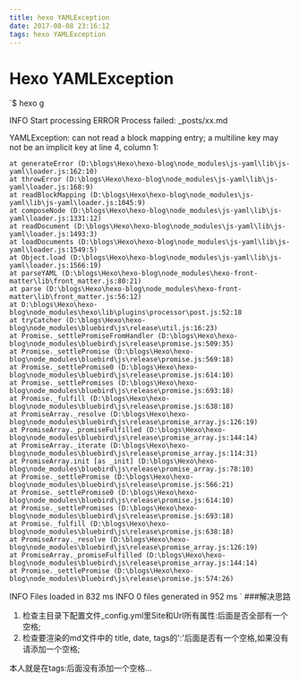 ```yaml
---
title: hexo YAMLException
date: 2017-08-08 23:16:12
tags: hexo YAMLException
---
```

# Hexo YAMLException

`$ hexo g

INFO  Start processing
ERROR Process failed: _posts/xx.md

YAMLException: can not read a block mapping entry; a multiline key may not be an implicit key at line 4, column 1:
    
    at generateError (D:\blogs\Hexo\hexo-blog\node_modules\js-yaml\lib\js-yaml\loader.js:162:10)
    at throwError (D:\blogs\Hexo\hexo-blog\node_modules\js-yaml\lib\js-yaml\loader.js:168:9)
    at readBlockMapping (D:\blogs\Hexo\hexo-blog\node_modules\js-yaml\lib\js-yaml\loader.js:1045:9)
    at composeNode (D:\blogs\Hexo\hexo-blog\node_modules\js-yaml\lib\js-yaml\loader.js:1331:12)
    at readDocument (D:\blogs\Hexo\hexo-blog\node_modules\js-yaml\lib\js-yaml\loader.js:1493:3)
    at loadDocuments (D:\blogs\Hexo\hexo-blog\node_modules\js-yaml\lib\js-yaml\loader.js:1549:5)
    at Object.load (D:\blogs\Hexo\hexo-blog\node_modules\js-yaml\lib\js-yaml\loader.js:1566:19)
    at parseYAML (D:\blogs\Hexo\hexo-blog\node_modules\hexo-front-matter\lib\front_matter.js:80:21)
    at parse (D:\blogs\Hexo\hexo-blog\node_modules\hexo-front-matter\lib\front_matter.js:56:12)
    at D:\blogs\Hexo\hexo-blog\node_modules\hexo\lib\plugins\processor\post.js:52:18
    at tryCatcher (D:\blogs\Hexo\hexo-blog\node_modules\bluebird\js\release\util.js:16:23)
    at Promise._settlePromiseFromHandler (D:\blogs\Hexo\hexo-blog\node_modules\bluebird\js\release\promise.js:509:35)
    at Promise._settlePromise (D:\blogs\Hexo\hexo-blog\node_modules\bluebird\js\release\promise.js:569:18)
    at Promise._settlePromise0 (D:\blogs\Hexo\hexo-blog\node_modules\bluebird\js\release\promise.js:614:10)
    at Promise._settlePromises (D:\blogs\Hexo\hexo-blog\node_modules\bluebird\js\release\promise.js:693:18)
    at Promise._fulfill (D:\blogs\Hexo\hexo-blog\node_modules\bluebird\js\release\promise.js:638:18)
    at PromiseArray._resolve (D:\blogs\Hexo\hexo-blog\node_modules\bluebird\js\release\promise_array.js:126:19)
    at PromiseArray._promiseFulfilled (D:\blogs\Hexo\hexo-blog\node_modules\bluebird\js\release\promise_array.js:144:14)
    at PromiseArray._iterate (D:\blogs\Hexo\hexo-blog\node_modules\bluebird\js\release\promise_array.js:114:31)
    at PromiseArray.init [as _init] (D:\blogs\Hexo\hexo-blog\node_modules\bluebird\js\release\promise_array.js:78:10)
    at Promise._settlePromise (D:\blogs\Hexo\hexo-blog\node_modules\bluebird\js\release\promise.js:566:21)
    at Promise._settlePromise0 (D:\blogs\Hexo\hexo-blog\node_modules\bluebird\js\release\promise.js:614:10)
    at Promise._settlePromises (D:\blogs\Hexo\hexo-blog\node_modules\bluebird\js\release\promise.js:693:18)
    at Promise._fulfill (D:\blogs\Hexo\hexo-blog\node_modules\bluebird\js\release\promise.js:638:18)
    at PromiseArray._resolve (D:\blogs\Hexo\hexo-blog\node_modules\bluebird\js\release\promise_array.js:126:19)
    at PromiseArray._promiseFulfilled (D:\blogs\Hexo\hexo-blog\node_modules\bluebird\js\release\promise_array.js:144:14)
    at Promise._settlePromise (D:\blogs\Hexo\hexo-blog\node_modules\bluebird\js\release\promise.js:574:26)
INFO  Files loaded in 832 ms
INFO  0 files generated in 952 ms
`
###解决思路
1. 检查主目录下配置文件_config.yml里Site和Url所有属性:后面是否全部有一个空格;
2. 检查要渲染的md文件中的 title, date, tags的':'后面是否有一个空格,如果没有请添加一个空格;

本人就是在tags:后面没有添加一个空格...



